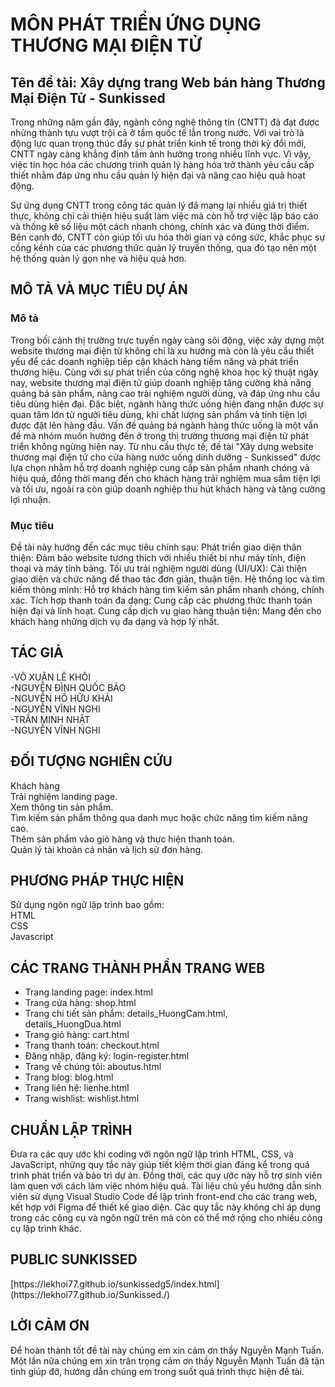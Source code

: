 <h1>MÔN PHÁT TRIỂN ỨNG DỤNG THƯƠNG MẠI ĐIỆN TỬ </h1>
<h2>Tên đề tài: Xây dựng trang Web bán hàng Thương Mại Điện Tử - Sunkissed</h2>
Trong những năm gần đây, ngành công nghệ thông tin (CNTT) đã đạt được những thành tựu vượt trội cả ở tầm quốc tế lẫn trong nước. Với vai trò là động lực quan trọng thúc đẩy sự phát triển kinh tế trong thời kỳ đổi mới, CNTT ngày càng khẳng định tầm ảnh hưởng trong nhiều lĩnh vực. Vì vậy, việc tin học hóa các chương trình quản lý hàng hóa trở thành yêu cầu cấp thiết nhằm đáp ứng nhu cầu quản lý hiện đại và nâng cao hiệu quả hoạt động.

Sự ứng dụng CNTT trong công tác quản lý đã mang lại nhiều giá trị thiết thực, không chỉ cải thiện hiệu suất làm việc mà còn hỗ trợ việc lập báo cáo và thống kê số liệu một cách nhanh chóng, chính xác và đúng thời điểm. Bên cạnh đó, CNTT còn giúp tối ưu hóa thời gian và công sức, khắc phục sự cồng kềnh của các phương thức quản lý truyền thống, qua đó tạo nên một hệ thống quản lý gọn nhẹ và hiệu quả hơn.

<h2>MÔ TẢ VÀ MỤC TIÊU DỰ ÁN</h2>
<h3>Mô tả</h3>
Trong bối cảnh thị trường trực tuyến ngày càng sôi động, việc xây dựng một website thương mại điện tử không chỉ là xu hướng mà còn là yêu cầu thiết yếu để các doanh nghiệp tiếp cận khách hàng tiềm năng và phát triển thương hiệu.
Cùng với sự phát triển của công nghệ khoa học kỹ thuật ngày nay, website thương mại điện tử giúp doanh nghiệp tăng cường khả năng quảng bá sản phẩm, nâng cao trải nghiệm người dùng, và đáp ứng nhu cầu tiêu dùng hiện đại. Đặc biệt, ngành hàng thức uống hiện đang nhận được sự quan tâm lớn từ người tiêu dùng, khi chất lượng sản phẩm và tính tiện lợi được đặt lên hàng đầu. Vấn đề quảng bá ngành hàng thức uống là một vấn đề mà nhóm muốn hướng đến ở trong thị trường thương mại điện tử phát triển không ngừng hiện nay.
Từ nhu cầu thực tế, đề tài "Xây dựng website thương mại điện tử cho cửa hàng nước uống dinh dưỡng - Sunkissed" được lựa chọn nhằm hỗ trợ doanh nghiệp cung cấp sản phẩm nhanh chóng và hiệu quả, đồng thời mang đến cho khách hàng trải nghiệm mua sắm tiện lợi và tối ưu, ngoài ra còn giúp doanh nghiệp thu hút khách hàng và tăng cường lợi nhuận.
<h3>Mục tiêu</h3>
Đề tài này hướng đến các mục tiêu chính sau:
Phát triển giao diện thân thiện: Đảm bảo website tương thích với nhiều thiết bị như máy tính, điện thoại và máy tính bảng.
Tối ưu trải nghiệm người dùng (UI/UX): Cải thiện giao diện và chức năng để thao tác đơn giản, thuận tiện.
Hệ thống lọc và tìm kiếm thông minh: Hỗ trợ khách hàng tìm kiếm sản phẩm nhanh chóng, chính xác.
Tích hợp thanh toán đa dạng: Cung cấp các phương thức thanh toán hiện đại và linh hoạt.
Cung cấp dịch vụ giao hàng thuận tiện: Mang đến cho khách hàng những dịch vụ đa dạng và hợp lý nhất.
<h2>TÁC GIẢ</h2>
-VÕ XUÂN LÊ KHÔI<br>
-NGUYỄN ĐÌNH QUỐC BẢO<br>
-NGUYỄN HỒ HỮU KHẢI<br>
-NGUYỄN VĨNH NGHI<br>
-TRẦN MINH NHẬT<br>
-NGUYỄN VĨNH NGHI<br>
<H2>ĐỐI TƯỢNG NGHIÊN CỨU</H2>
Khách hàng<br>
Trải nghiệm landing page.<br>
Xem thông tin sản phẩm.<br>
Tìm kiếm sản phẩm thông qua danh mục hoặc chức năng tìm kiếm nâng cao.<br>
Thêm sản phẩm vào giỏ hàng và thực hiện thanh toán.<br>
Quản lý tài khoản cá nhân và lịch sử đơn hàng.<br>
<H2>PHƯƠNG PHÁP THỰC HIỆN</H2>
Sử dụng ngôn ngữ lập trình bao gồm:<br>
HTML<br>
CSS<br>
Javascript<br>
<H2> CÁC TRANG THÀNH PHẦN TRANG WEB</H2>
<ul>
  <li>Trang landing page: index.html</li>
  <li>Trang cửa hàng: shop.html</li>
  <li>Trang chi tiết sản phẩm: details_HuongCam.html, details_HuongDua.html</li>
  <li>Trang giỏ hàng: cart.html</li>
  <li>Trang thanh toán: checkout.html</li>
  <li>Đăng nhập, đăng ký: login-register.html</li>
  <li>Trang về chúng tôi: aboutus.html</li>
  <li>Trang blog: blog.html</li>
  <li>Trang liên hệ: lienhe.html</li>
  <li>Trang wishlist: wishlist.html</li>
</ul>
<H2>CHUẨN LẬP TRÌNH</H2>
Đưa ra các quy ước khi coding với ngôn ngữ lập trình HTML, CSS, và JavaScript, những quy tắc này giúp tiết kiệm thời gian đáng kể trong quá trình phát triển và bảo trì dự án. Đồng thời, các quy ước này hỗ trợ sinh viên làm quen với cách làm việc nhóm hiệu quả. Tài liệu chủ yếu hướng dẫn sinh viên sử dụng Visual Studio Code để lập trình front-end cho các trang web, kết hợp với Figma để thiết kế giao diện. Các quy tắc này không chỉ áp dụng trong các công cụ và ngôn ngữ trên mà còn có thể mở rộng cho nhiều công cụ lập trình khác.
<H2>PUBLIC SUNKISSED</H2>
[https://lekhoi77.github.io/sunkissedg5/index.html](https://lekhoi77.github.io/Sunkissed./)
<H2>LỜI CẢM ƠN</H2>
Để hoàn thành tốt đề tài này chúng em xin cảm ơn thầy Nguyễn Mạnh Tuấn. Một lần nữa chúng em xin trân trọng cảm ơn thầy Nguyễn Mạnh Tuấn đã tận tình giúp đỡ, hướng dẫn chúng em trong suốt quá trình thực hiện đề tài.









